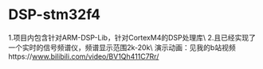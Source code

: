 # DSP-stm32f4
1.项目内包含针对ARM-DSP-Lib，针对CortexM4的DSP处理库\\
2.且已经实现了一个实时的信号频谱仪，频谱显示范围2k-20k\\
演示动画：见我的b站视频https://www.bilibili.com/video/BV1Qh411C7Rr/
